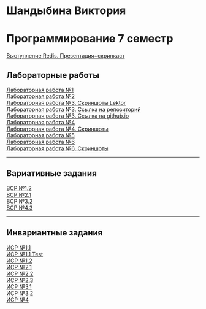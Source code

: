 # Шандыбина Виктория
# Программирование 7 семестр

[Выступление Redis. Презентация+скринкаст][15]<br>

[15]: https://drive.google.com/drive/folders/1cDTa4f-KNhu5pV0OfshKa8m520BNdLLH?usp=sharing

## Лабораторные работы
[Лабораторная работа №1][1] <br>
[Лабораторная работа №2][2] <br>
[Лабораторная работа №3. Скриншоты Lektor][3] <br>
[Лабораторная работа №3. Ссылка на репозиторий][20] <br>
[Лабораторная работа №3. Ссылка на github.io][21] <br>
[Лабораторная работа №4][4] <br>
[Лабораторная работа №4. Скриншоты][23] <br>
[Лабораторная работа №5][5] <br>
[Лабораторная работа №6][6] <br>
[Лабораторная работа №6. Скриншоты][24] <br>

[1]: https://github.com/viktoriashandybina/prog7/blob/main/LR/1.py
[2]: https://github.com/viktoriashandybina/prog7/blob/main/LR/2.py
[3]: https://github.com/viktoriashandybina/prog7/blob/main/LR/lektor.pdf
[20]: https://github.com/viktoriashandybina/lektor
[21]: https://viktoriashandybina.github.io/lektor/
[4]: https://github.com/viktoriashandybina/prog7/tree/main/LR/4
[23]: https://github.com/viktoriashandybina/prog7/blob/main/LR/4/Screenshot_1.pdf
[5]: https://github.com/viktoriashandybina/prog7/tree/main/LR/templates
[6]: https://github.com/viktoriashandybina/prog7/tree/main/LR/6
[24]: https://github.com/viktoriashandybina/prog7/blob/main/LR/6/Screenshot_1.pdf

*****

## Вариативные задания

[ВСР №1.2][11] <br>
[ВСР №2.1][12] <br>
[ВСР №3.2][13] <br>
[ВСР №4.3][14] <br>

[11]: https://github.com/viktoriashandybina/prog7/blob/main/VSR/1_2.pdf
[12]: https://github.com/viktoriashandybina/prog7/blob/main/VSR/2_1.py
[13]: https://github.com/viktoriashandybina/prog7/tree/main/VSR/3_2
[14]: https://github.com/viktoriashandybina/prog7/tree/main/VSR/4_3

*****

## Инвариантные задания

[ИСР №1.1][7] <br>
[ИСР №1.1 Test][22] <br>
[ИСР №1.2][16] <br> 
[ИСР №2.1][8] <br>
[ИСР №2.2][17] <br>
[ИСР №2.3][18] <br>
[ИСР №3.1][9] <br>
[ИСР №3.2][19] <br>
[ИСР №4][10] <br>


[7]: https://github.com/viktoriashandybina/prog7/blob/main/ISR/1.py
[22]: https://github.com/viktoriashandybina/prog7/blob/main/ISR/1_1test.py
[16]: https://github.com/viktoriashandybina/prog7/blob/main/ISR/1_2.py
[8]: https://github.com/viktoriashandybina/prog7/tree/main/ISR/2_1
[17]: https://github.com/viktoriashandybina/prog7/blob/main/ISR/2_2
[18]: https://github.com/viktoriashandybina/prog7/blob/main/ISR/2_3.py
[9]: https://github.com/viktoriashandybina/prog7/tree/main/ISR/3_1
[19]: https://github.com/viktoriashandybina/prog7/tree/main/ISR/3_2
[10]: https://github.com/viktoriashandybina/prog7/tree/main/ISR/4/blog
